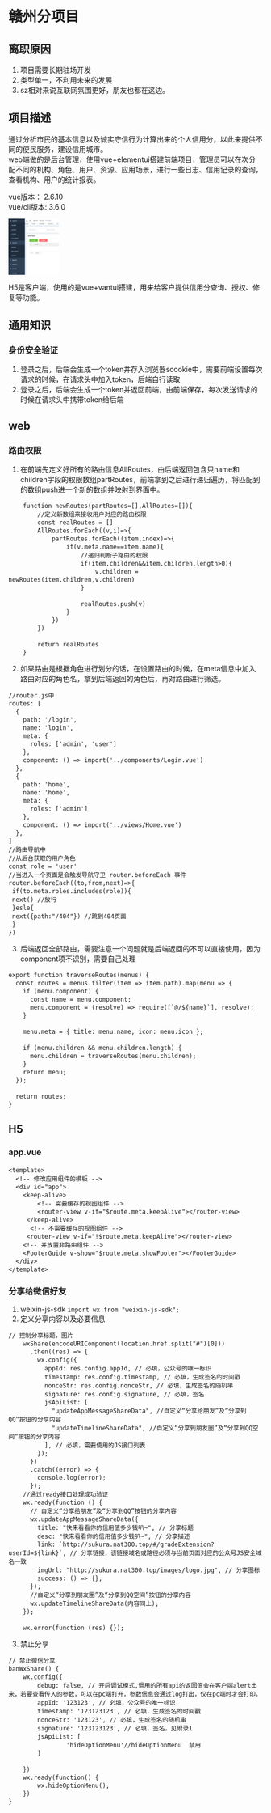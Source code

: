# 赣州分项目

## 离职原因
1.  项目需要长期驻场开发
2.  类型单一，不利用未来的发展
3.  sz相对来说互联网氛围更好，朋友也都在这边。

## 项目描述
通过分析市民的基本信息以及诚实守信行为计算出来的个人信用分，以此来提供不同的便民服务，建设信用城市。  
web端做的是后台管理，使用vue+elementui搭建前端项目，管理员可以在次分配不同的机构、角色、用户、资源、应用场景，进行一些日志、信用记录的查询，查看机构、用户的统计报表。

vue版本： 2.6.10  
vue/cli版本: 3.6.0

<img src="/assets/img/project/project1.jpg" width="100" height="auto" align="middle" />

H5是客户端，使用的是vue+vantui搭建，用来给客户提供信用分查询、授权、修复等功能。

## 通用知识
###  身份安全验证
1.  登录之后，后端会生成一个token并存入浏览器scookie中，需要前端设置每次请求的时候，在请求头中加入token，后端自行读取
2.  登录之后，后端会生成一个token并返回前端，由前端保存，每次发送请求的时候在请求头中携带token给后端

## web

### 路由权限
1.  在前端先定义好所有的路由信息AllRoutes，由后端返回包含只name和children字段的权限数组partRoutes，前端拿到之后进行递归遍历，将匹配到的数组push进一个新的数组并映射到界面中。  
```
    function newRoutes(partRoutes=[],AllRoutes=[]){
        //定义新数组来接收用户对应的路由权限
        const realRoutes = []
        AllRoutes.forEach((v,i)=>{
            partRoutes.forEach((item,index)=>{
                if(v.meta.name==item.name){
                    //递归判断子路由的权限
                    if(item.children&&item.children.length>0){
                        v.children = newRoutes(item.children,v.children)
                    }

                    realRoutes.push(v)
                }
            })
        })

        return realRoutes
    }
```
2.  如果路由是根据角色进行划分的话，在设置路由的时候，在meta信息中加入路由对应的角色名，拿到后端返回的角色后，再对路由进行筛选。
```
//router.js中
routes: [
  {
    path: '/login',
    name: 'login',
    meta: {
      roles: ['admin', 'user']
    },
    component: () => import('../components/Login.vue')
  },
  {
    path: 'home',
    name: 'home',
    meta: {
      roles: ['admin']
    },
    component: () => import('../views/Home.vue')
  },
]
//路由导航中
//从后台获取的用户角色
const role = 'user'
//当进入一个页面是会触发导航守卫 router.beforeEach 事件
router.beforeEach((to,from,next)=>{
 if(to.meta.roles.includes(role)){
 next() //放行
 }esle{
 next({path:"/404"}) //跳到404页面
 }
})
```

3.  后端返回全部路由，需要注意一个问题就是后端返回的不可以直接使用，因为component项不识别，需要自己处理
```
export function traverseRoutes(menus) {
  const routes = menus.filter(item => item.path).map(menu => {
    if (menu.component) {
      const name = menu.component;
      menu.component = (resolve) => require([`@/${name}`], resolve);
    }

    menu.meta = { title: menu.name, icon: menu.icon };

    if (menu.children && menu.children.length) {
      menu.children = traverseRoutes(menu.children);
    }
    return menu;
  });

  return routes;
}
```

## H5


### app.vue
```
<template>
  <!-- 修改应用组件的模板 -->
  <div id="app">
    <keep-alive>
        <!-- 需要缓存的视图组件 --> 
        <router-view v-if="$route.meta.keepAlive"></router-view>
     </keep-alive>
      <!-- 不需要缓存的视图组件 -->
     <router-view v-if="!$route.meta.keepAlive"></router-view>
    <!-- 并放置非路由组件 -->
    <FooterGuide v-show="$route.meta.showFooter"></FooterGuide>
  </div>
</template>
```

### 分享给微信好友
1.  weixin-js-sdk
`import wx from "weixin-js-sdk";`
2.  定义分享内容以及必要信息

```
// 控制分享标题，图片
    wxShare(encodeURIComponent(location.href.split("#")[0]))
      .then((res) => {
        wx.config({
          appId: res.config.appId, // 必填，公众号的唯一标识
          timestamp: res.config.timestamp, // 必填，生成签名的时间戳
          nonceStr: res.config.nonceStr, // 必填，生成签名的随机串
          signature: res.config.signature, // 必填，签名
          jsApiList: [
            "updateAppMessageShareData", //自定义“分享给朋友”及“分享到QQ”按钮的分享内容
            "updateTimelineShareData", //自定义“分享到朋友圈”及“分享到QQ空间”按钮的分享内容
          ], // 必填，需要使用的JS接口列表
        });
      })
      .catch((error) => {
        console.log(error);
      });
    //通过ready接口处理成功验证
    wx.ready(function () {
      // 自定义“分享给朋友”及“分享到QQ”按钮的分享内容
      wx.updateAppMessageShareData({
        title: "快来看看你的信用值多少钱叭~", // 分享标题
        desc: "快来看看你的信用值多少钱叭~", // 分享描述
        link: `http://sukura.nat300.top/#/gradeExtension?userId=${link}`, // 分享链接，该链接域名或路径必须与当前页面对应的公众号JS安全域名一致
        imgUrl: "http://sukura.nat300.top/images/logo.jpg", // 分享图标
        success: () => {},
      });
      //自定义“分享到朋友圈”及“分享到QQ空间”按钮的分享内容
      wx.updateTimelineShareData(内容同上);
    });

    wx.error(function (res) {});
```
3.  禁止分享
```
// 禁止微信分享
banWxShare() {
    wx.config({
        debug: false, // 开启调试模式,调用的所有api的返回值会在客户端alert出来，若要查看传入的参数，可以在pc端打开，参数信息会通过log打出，仅在pc端时才会打印。
        appId: '123123', // 必填，公众号的唯一标识
        timestamp: '123123123', // 必填，生成签名的时间戳
        nonceStr: '123123', // 必填，生成签名的随机串
        signature: '123123123', // 必填，签名，见附录1  
        jsApiList: [
                'hideOptionMenu'//hideOptionMenu  禁用
        ]
            
    })
    wx.ready(function() {
        wx.hideOptionMenu();
    })
}
```